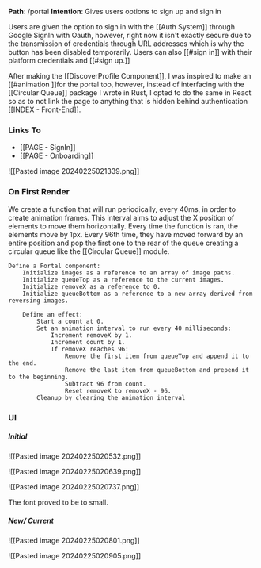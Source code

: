
__Path__: /portal
__Intention__: Gives users options to sign up and sign in

Users are given the option to sign in with the [[Auth System]] through Google SignIn with Oauth, however, right now it isn't exactly secure due to the transmission of credentials through URL addresses which is why the button has been disabled temporarily. Users can also [[#sign in]] with their platform credentials and [[#sign up.]]

After making the [[DiscoverProfile Component]], I was inspired to make an [[#animation ]]for the portal too, however, instead of interfacing with the [[Circular Queue]] package I wrote in Rust, I opted to do the same in React so as to not link the page to anything that is hidden behind authentication [[INDEX - Front-End]].


### Links To

- [[PAGE - SignIn]]
- [[PAGE - Onboarding]]

![[Pasted image 20240225021339.png]]


### On First Render

We create a function that will run periodically, every 40ms, in order to create animation frames. This interval aims to adjust the X position of elements to move them horizontally. Every time the function is ran, the elements move by 1px. Every 96th time, they have moved forward by an entire position and pop the first one to the rear of the queue creating a circular queue like the [[Circular Queue]] module.

```
Define a Portal component:
    Initialize images as a reference to an array of image paths.
    Initialize queueTop as a reference to the current images.
    Initialize removeX as a reference to 0.
    Initialize queueBottom as a reference to a new array derived from reversing images.

    Define an effect:
        Start a count at 0.
        Set an animation interval to run every 40 milliseconds:
            Increment removeX by 1.
            Increment count by 1.
            If removeX reaches 96:
                Remove the first item from queueTop and append it to the end.
                Remove the last item from queueBottom and prepend it to the beginning.
                Subtract 96 from count.
                Reset removeX to removeX - 96.
        Cleanup by clearing the animation interval
```


### UI

##### Initial 

![[Pasted image 20240225020532.png]]

![[Pasted image 20240225020639.png]]

![[Pasted image 20240225020737.png]]

The font proved to be to small.

##### New/ Current

![[Pasted image 20240225020801.png]]

![[Pasted image 20240225020905.png]]